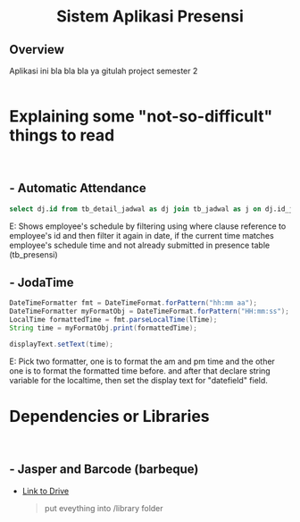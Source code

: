 <h1 align="center">Sistem Aplikasi Presensi</h1>

## Overview

Aplikasi ini bla bla bla ya gitulah project semester 2
<br/>
<br/>

# Explaining some "not-so-difficult" things to read

<br/>
<h2> - Automatic Attendance</h2>

```sql
select dj.id from tb_detail_jadwal as dj join tb_jadwal as j on dj.id_jadwal = j.id join tb_karyawan as k on dj.id_karyawan = k.id join tb_mapel as m on j.id_mapel = m.id where k.id = 6 and (current_time > dj.jam && current_time < ADDTIME(dj.jam, dj.durasi) && dj.hari = WEEKDAY(CURRENT_DATE) && dj.id not in (select p.id_detail_jadwal from tb_presensi as p join tb_detail_jadwal as dj on p.id_detail_jadwal = dj.id where weekday(p.tanggal) = weekday(current_date) and (current_time > dj.jam && current_time < ADDTIME(dj.jam, dj.durasi)))) order by ADDTIME(dj.jam, dj.durasi) asc limit 1;
```

E: Shows employee's schedule by filtering using where clause reference to employee's id and then filter it again in date, if the current time matches employee's schedule time and not already submitted in presence table (tb_presensi)

<h2> - JodaTime</h2>

```java
DateTimeFormatter fmt = DateTimeFormat.forPattern("hh:mm aa");
DateTimeFormatter myFormatObj = DateTimeFormat.forPattern("HH:mm:ss");
LocalTime formattedTime = fmt.parseLocalTime(lTime);
String time = myFormatObj.print(formattedTime);

displayText.setText(time);
```

E: Pick two formatter, one is to format the am and pm time and the other one is to format the formatted time before. and after that declare string variable for the localtime, then set the display text for "datefield" field.

# Dependencies or Libraries

<br/>
<h2> - Jasper and Barcode (barbeque)</h2>

- [Link to Drive][drive]
  > put eveything into /library folder

[drive]: https://drive.google.com/drive/folders/1EyxCKHCxhPsAVwV6uqeS992AF_4Budya/
